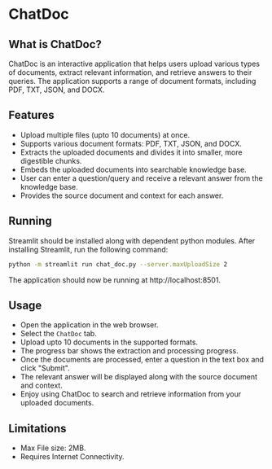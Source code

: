 # ChatDoc

## What is ChatDoc?
ChatDoc is an interactive application that helps users upload various types of documents, extract relevant information, and retrieve answers to their queries. The application supports a range of document formats, including PDF, TXT, JSON, and DOCX.

## Features
* Upload multiple files (upto 10 documents) at once.
* Supports various document formats: PDF, TXT, JSON, and DOCX.
* Extracts the uploaded documents and divides it into smaller, more digestible chunks.
* Embeds the uploaded documents into searchable knowledge base.
* User can enter a question/query and receive a relevant answer from the knowledge base.
* Provides the source document and context for each answer.

## Running
Streamlit should be installed along with dependent python modules. After installing Streamlit, run the following command:
```bash
python -m streamlit run chat_doc.py --server.maxUploadSize 2
```
The application should now be running at http://localhost:8501.

## Usage
* Open the application in the web browser.
* Select the `ChatDoc` tab.
* Upload upto 10 documents in the supported formats.
* The progress bar shows the extraction and processing progress.
* Once the documents are processed, enter a question in the text box and click "Submit".
* The relevant answer will be displayed along with the source document and context.
* Enjoy using ChatDoc to search and retrieve information from your uploaded documents.

## Limitations
* Max File size: 2MB.
* Requires Internet Connectivity.